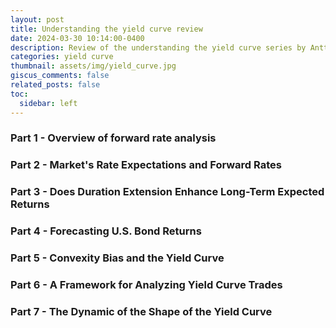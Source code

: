 ```yaml
---
layout: post
title: Understanding the yield curve review
date: 2024-03-30 10:14:00-0400
description: Review of the understanding the yield curve series by Antti Ilmanen
categories: yield curve
thumbnail: assets/img/yield_curve.jpg
giscus_comments: false
related_posts: false
toc:
  sidebar: left
---
```


### Part 1 - Overview of forward rate analysis

### Part 2 - Market's Rate Expectations and Forward Rates

### Part 3 - Does Duration Extension Enhance Long-Term Expected Returns

### Part 4 - Forecasting U.S. Bond Returns

### Part 5 - Convexity Bias and the Yield Curve

### Part 6 - A Framework for Analyzing Yield Curve Trades

### Part 7 - The Dynamic of the Shape of the Yield Curve